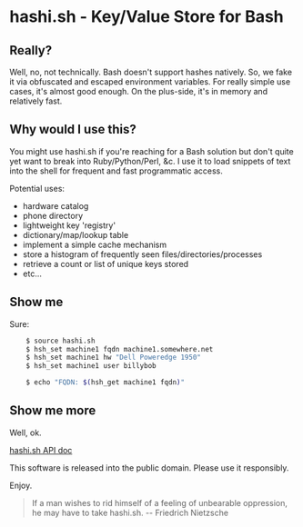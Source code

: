  hashi.sh - Key/Value Store for Bash
===================================

## Really?

Well, no, not technically. Bash doesn't support hashes natively. So, we fake it via
obfuscated and escaped environment variables. For really simple use cases, it's almost
good enough. On the plus-side, it's in memory and relatively fast.

## Why would I use this?

You might use hashi.sh if you're reaching for a Bash solution but don't quite yet want to 
break into Ruby/Python/Perl, &c. I use it to load snippets of text into the shell for frequent and
fast programmatic access.

Potential uses:

* hardware catalog
* phone directory
* lightweight key 'registry'
* dictionary/map/lookup table
* implement a simple cache mechanism
* store a histogram of frequently seen files/directories/processes
* retrieve a count or list of unique keys stored
* etc...

## Show me

Sure:

```bash
    $ source hashi.sh
    $ hsh_set machine1 fqdn machine1.somewhere.net
    $ hsh_set machine1 hw "Dell Poweredge 1950"
    $ hsh_set machine1 user billybob

    $ echo "FQDN: $(hsh_get machine1 fqdn)"
```

## Show me more

Well, ok.

[hashi.sh API doc](https://github.com/erichs/hashi.sh/blob/master/apidoc.md)

This software is released into the public domain.  Please use it responsibly.

Enjoy.

> If a man wishes to rid himself of a feeling of unbearable oppression, he may have to take hashi.sh. -- Friedrich Nietzsche
